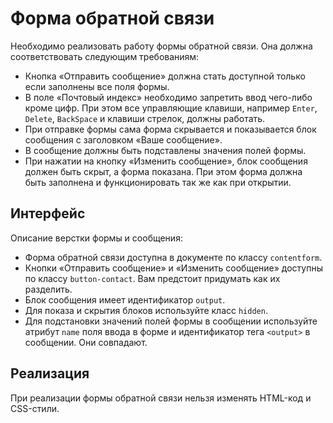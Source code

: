 Форма обратной связи
===

Необходимо реализовать работу формы обратной связи. Она должна соответствовать следующим требованиям:
- Кнопка «Отправить сообщение» должна стать доступной только если заполнены все поля формы.
- В поле «Почтовый индекс» необходимо запретить ввод чего-либо кроме цифр. При этом все управляющие клавиши, например `Enter`,  `Delete`, `BackSpace` и клавиши стрелок, должны работать.
- При отправке формы сама форма скрывается и показывается блок сообщения с заголовком «Ваше сообщение».
- В сообщение должны быть подставлены значения полей формы.
- При нажатии на кнопку «Изменить сообщение», блок сообщения должен быть скрыт, а форма показана. При этом форма должна быть заполнена и функционировать так же как при открытии.

## Интерфейс

Описание верстки формы и сообщения:
- Форма обратной связи доступна в документе по классу `contentform`.
- Кнопки «Отправить сообщение» и «Изменить сообщение» доступны по классу `button-contact`. Вам предстоит придумать как их разделить.
- Блок сообщения имеет идентификатор `output`.
- Для показа и скрытия блоков используйте класс `hidden`.
- Для подстановки значений полей формы в сообщении используйте атрибут `name` поля ввода в форме и идентификатор тега `<output>` в сообщении. Они совпадают.

## Реализация

При реализации формы обратной связи нельзя изменять HTML-код и CSS-стили.
